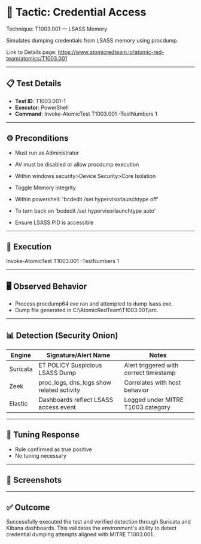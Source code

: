 # 🧪 Tactic: Credential Access
Technique: T1003.001 — LSASS Memory

Simulates dumping credentials from LSASS memory using procdump.

Link to Details page: https://www.atomicredteam.io/atomic-red-team/atomics/T1003.001

---

## 📋 Test Details

- **Test ID**: T1003.001-1
- **Executor**: PowerShell
- **Command**: Invoke-AtomicTest T1003.001 -TestNumbers 1

---

## ⚙️ Preconditions

- Must run as Administrator
- AV must be disabled or allow procdump execution
- Within windows security>Device Security>Core Isolation
- Toggle Memory integrity 
- Within powershell:
'bcdedit /set hypervisorlaunchtype off'

- To turn back on
'bcdedit /set hypervisorlaunchtype auto'

- Ensure LSASS PID is accessible

---

## 🚀 Execution

Invoke-AtomicTest T1003.001 -TestNumbers 1

---

## 🖥️ Observed Behavior

- Process procdump64.exe ran and attempted to dump lsass.exe.
- Dump file generated in C:\AtomicRedTeam\T1003.001\src\.

---

## 📊 Detection (Security Onion)

| Engine    | Signature/Alert Name                          | Notes                                     |
|-----------|-----------------------------------------------|-------------------------------------------|
| Suricata  | ET POLICY Suspicious LSASS Dump               | Alert triggered with correct timestamp    |
| Zeek      | proc_logs, dns_logs show related activity     | Correlates with host behavior             |
| Elastic   | Dashboards reflect LSASS access event         | Logged under MITRE T1003 category         |


---

## 🧩 Tuning Response

- Rule confirmed as true positive
- No tuning necessary

---

## 📸 Screenshots


---

## ✅ Outcome

Successfully executed the test and verified detection through Suricata and Kibana dashboards. This validates the environment's ability to detect credential dumping attempts aligned with MITRE T1003.001.